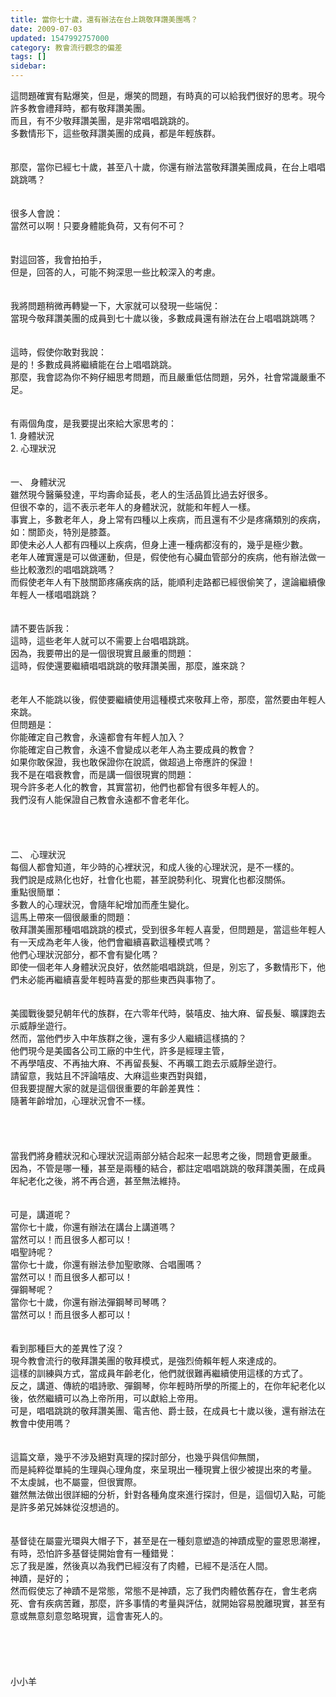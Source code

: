 ```yaml
---
title: 當你七十歲，還有辦法在台上跳敬拜讚美團嗎？
date: 2009-07-03
updated: 1547992757000
category: 教會流行觀念的偏差
tags: []
sidebar: 
---
```


<p>這問題確實有點爆笑，但是，爆笑的問題，有時真的可以給我們很好的思考。<!--more-->現今許多教會禮拜時，都有敬拜讚美團。<br/>而且，有不少敬拜讚美團，是非常唱唱跳跳的。<br/>多數情形下，這些敬拜讚美團的成員，都是年輕族群。<br/><br/><br/>那麼，當你已經七十歲，甚至八十歲，你還有辦法當敬拜讚美團成員，在台上唱唱跳跳嗎？<br/><br/><br/>很多人會說：<br/>當然可以啊！只要身體能負荷，又有何不可？<br/><br/><br/>對這回答，我會拍拍手，<br/>但是，回答的人，可能不夠深思一些比較深入的考慮。<br/><br/><br/>我將問題稍微再轉變一下，大家就可以發現一些端倪：<br/>當現今敬拜讚美團的成員到七十歲以後，多數成員還有辦法在台上唱唱跳跳嗎？<br/><br/><br/>這時，假使你敢對我說：<br/>是的！多數成員將繼續能在台上唱唱跳跳。<br/>那麼，我會認為你不夠仔細思考問題，而且嚴重低估問題，另外，社會常識嚴重不足。<br/><br/><br/>有兩個角度，是我要提出來給大家思考的：<br/>1.	身體狀況<br/>2.	心理狀況<br/><br/><br/>一、	身體狀況<br/>雖然現今醫藥發達，平均壽命延長，老人的生活品質比過去好很多。<br/>但很不幸的，這不表示老年人的身體狀況，就能和年輕人一樣。<br/>事實上，多數老年人，身上常有四種以上疾病，而且還有不少是疼痛類別的疾病，如：關節炎，特別是膝蓋。<br/>即使未必人人都有四種以上疾病，但身上連一種病都沒有的，幾乎是極少數。<br/>老年人確實還是可以做運動，但是，假使他有心臟血管部分的疾病，他有辦法做一些比較激烈的唱唱跳跳嗎？<br/>而假使老年人有下肢關節疼痛疾病的話，能順利走路都已經很偷笑了，遑論繼續像年輕人一樣唱唱跳跳？<br/><br/><br/>請不要告訴我：<br/>這時，這些老年人就可以不需要上台唱唱跳跳。<br/>因為，我要帶出的是一個很現實且嚴重的問題：<br/>這時，假使還要繼續唱唱跳跳的敬拜讚美團，那麼，誰來跳？<br/><br/><br/>老年人不能跳以後，假使要繼續使用這種模式來敬拜上帝，那麼，當然要由年輕人來跳。<br/>但問題是：<br/>你能確定自己教會，永遠都會有年輕人加入？<br/>你能確定自己教會，永遠不會變成以老年人為主要成員的教會？<br/>如果你敢保證，我也敢保證你在說謊，做超過上帝應許的保證！<br/>我不是在唱衰教會，而是講一個很現實的問題：<br/>現今許多老人化的教會，其實當初，他們也都曾有很多年輕人的。<br/>我們沒有人能保證自己教會永遠都不會老年化。<br/><br/><br/><br/><br/>二、	心理狀況<br/>每個人都會知道，年少時的心裡狀況，和成人後的心理狀況，是不一樣的。<br/>我們說是成熟化也好，社會化也罷，甚至說勢利化、現實化也都沒關係。<br/>重點很簡單：<br/>多數人的心理狀況，會隨年紀增加而產生變化。<br/>這馬上帶來一個很嚴重的問題：<br/>敬拜讚美團那種唱唱跳跳的模式，受到很多年輕人喜愛，但問題是，當這些年輕人有一天成為老年人後，他們會繼續喜歡這種模式嗎？<br/>他們心理狀況部分，都不會有變化嗎？<br/>即使一個老年人身體狀況良好，依然能唱唱跳跳，但是，別忘了，多數情形下，他們未必能再繼續喜愛年輕時喜愛的那些東西與事物了。<br/><br/><br/>美國戰後嬰兒朝年代的族群，在六零年代時，裝嘻皮、抽大麻、留長髮、曠課跑去示威靜坐遊行。<br/>然而，當他們步入中年族群之後，還有多少人繼續這樣搞的？<br/>他們現今是美國各公司工廠的中生代，許多是經理主管，<br/>不再學嘻皮、不再抽大麻、不再留長髮、不再曠工跑去示威靜坐遊行。<br/>請留意，我姑且不評論嘻皮、大麻這些東西對與錯，<br/>但我要提醒大家的就是這個很重要的年齡差異性：<br/>隨著年齡增加，心理狀況會不一樣。<br/><br/><br/><br/><br/>當我們將身體狀況和心理狀況這兩部分結合起來一起思考之後，問題會更嚴重。<br/>因為，不管是哪一種，甚至是兩種的結合，都註定唱唱跳跳的敬拜讚美團，在成員年紀老化之後，將不再合適，甚至無法維持。<br/><br/><br/>可是，講道呢？<br/>當你七十歲，你還有辦法在講台上講道嗎？<br/>當然可以！而且很多人都可以！<br/>唱聖詩呢？<br/>當你七十歲，你還有辦法參加聖歌隊、合唱團嗎？<br/>當然可以！而且很多人都可以！<br/>彈鋼琴呢？<br/>當你七十歲，你還有辦法彈鋼琴司琴嗎？<br/>當然可以！而且很多人都可以！<br/><br/><br/>看到那種巨大的差異性了沒？<br/>現今教會流行的敬拜讚美團的敬拜模式，是強烈倚賴年輕人來達成的。<br/>這樣的訓練與方式，當成員年齡老化，他們就很難再繼續使用這樣的方式了。<br/>反之，講道、傳統的唱詩歌、彈鋼琴，你年輕時所學的所擺上的，在你年紀老化以後，依然繼續可以為上帝所用，可以獻給上帝用。<br/>可是，唱唱跳跳的敬拜讚美團、電吉他、爵士鼓，在成員七十歲以後，還有辦法在教會中使用嗎？<br/><br/><br/>這篇文章，幾乎不涉及絕對真理的探討部分，也幾乎與信仰無關，<br/>而是純粹從單純的生理與心理角度，來呈現出一種現實上很少被提出來的考量。<br/>不太虔誠，也不屬靈，但很實際。<br/>雖然無法做出很詳細的分析，針對各種角度來進行探討，但是，這個切入點，可能是許多弟兄姊妹從沒想過的。<br/><br/><br/>基督徒在屬靈光環與大帽子下，甚至是在一種刻意塑造的神蹟成聖的靈恩思潮裡，有時，恐怕許多基督徒開始會有一種錯覺：<br/>忘了我是誰，然後真以為我們已經沒有了肉體，已經不是活在人間。<br/>神蹟，是好的；<br/>然而假使忘了神蹟不是常態，常態不是神蹟，忘了我們肉體依舊存在，會生老病死、會有疾病苦難，那麼，許多事情的考量與評估，就開始容易脫離現實，甚至有意或無意刻意忽略現實，這會害死人的。<br/><br/><br/><br/><br/><br/>小小羊<br/></p>
